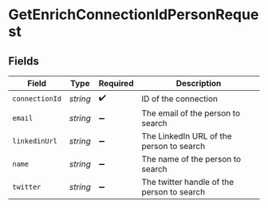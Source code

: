 # GetEnrichConnectionIdPersonRequest


## Fields

| Field                                      | Type                                       | Required                                   | Description                                |
| ------------------------------------------ | ------------------------------------------ | ------------------------------------------ | ------------------------------------------ |
| `connectionId`                             | *string*                                   | :heavy_check_mark:                         | ID of the connection                       |
| `email`                                    | *string*                                   | :heavy_minus_sign:                         | The email of the person to search          |
| `linkedinUrl`                              | *string*                                   | :heavy_minus_sign:                         | The LinkedIn URL of the person to search   |
| `name`                                     | *string*                                   | :heavy_minus_sign:                         | The name of the person to search           |
| `twitter`                                  | *string*                                   | :heavy_minus_sign:                         | The twitter handle of the person to search |